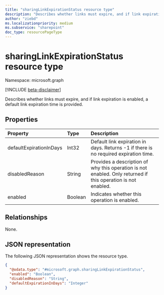 ```yaml
---
title: "sharingLinkExpirationStatus resource type"
description: "Describes whether links must expire, and if link expiration is enabled, a default link expiration time is provided."
author: "ziebd"
ms.localizationpriority: medium
ms.subservice: "sharepoint"
doc_type: resourcePageType
---
```


# sharingLinkExpirationStatus resource type

Namespace: microsoft.graph

[!INCLUDE [beta-disclaimer](../../includes/beta-disclaimer.md)]

Describes whether links must expire, and if link expiration is enabled, a default link expiration time is provided.

## Properties

|Property|Type|Description|
|:---|:---|:---|
|defaultExpirationInDays|Int32|Default link expiration in days. Returns -1 if there is no required expiration time.|
|disabledReason|String|Provides a description of why this operation is not enabled. Only returned if this operation is not enabled.|
|enabled|Boolean|Indicates whether this operation is enabled.|

## Relationships

None.

## JSON representation

The following JSON representation shows the resource type.
<!-- {
  "blockType": "resource",
  "@odata.type": "microsoft.graph.sharingLinkExpirationStatus"
}
-->
``` json
{
  "@odata.type": "#microsoft.graph.sharingLinkExpirationStatus",
  "enabled": "Boolean",
  "disabledReason": "String",
  "defaultExpirationInDays": "Integer"
}
```

